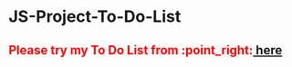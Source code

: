 # JS-Project-To-Do-List

<h2 style="color : red">Please try my To Do List from :point_right:<a href="https://yadoxis.github.io/JS-Project-To-Do-List/" target="_blank" rel="noopener noreferrer"> here</a> </h2>

